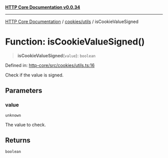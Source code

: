 [**HTTP Core Documentation v0.0.34**](../../../README.md)

***

[HTTP Core Documentation](../../../modules.md) / [cookies/utils](../README.md) / isCookieValueSigned

# Function: isCookieValueSigned()

> **isCookieValueSigned**(`value`): `boolean`

Defined in: [http-core/src/cookies/utils.ts:16](https://github.com/stonemjs/http-core/blob/fb38b6d1cb0bd2bb4e252ff611571ec3c006aa1e/src/cookies/utils.ts#L16)

Check if the value is signed.

## Parameters

### value

`unknown`

The value to check.

## Returns

`boolean`

